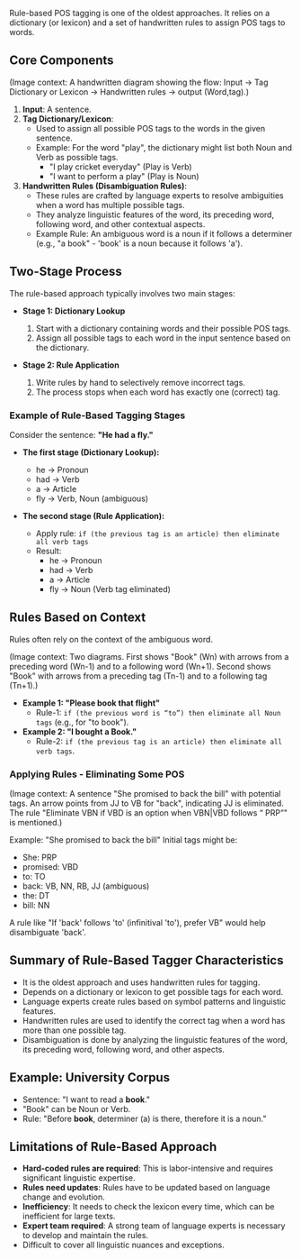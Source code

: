 Rule-based POS tagging is one of the oldest approaches. It relies on a dictionary (or lexicon) and a set of handwritten rules to assign POS tags to words.

## Core Components

(Image context: A handwritten diagram showing the flow: Input -> Tag Dictionary or Lexicon -> Handwritten rules -> output (Word,tag).)

1.  **Input**: A sentence.
2.  **Tag Dictionary/Lexicon**:
    *   Used to assign all possible POS tags to the words in the given sentence.
    *   Example: For the word "play", the dictionary might list both Noun and Verb as possible tags.
        *   "I play cricket everyday" (Play is Verb)
        *   "I want to perform a play" (Play is Noun)
3.  **Handwritten Rules (Disambiguation Rules)**:
    *   These rules are crafted by language experts to resolve ambiguities when a word has multiple possible tags.
    *   They analyze linguistic features of the word, its preceding word, following word, and other contextual aspects.
    *   Example Rule: An ambiguous word is a noun if it follows a determiner (e.g., "a book" - 'book' is a noun because it follows 'a').

## Two-Stage Process

The rule-based approach typically involves two main stages:

*   **Stage 1: Dictionary Lookup**
    1.  Start with a dictionary containing words and their possible POS tags.
    2.  Assign all possible tags to each word in the input sentence based on the dictionary.

*   **Stage 2: Rule Application**
    1.  Write rules by hand to selectively remove incorrect tags.
    2.  The process stops when each word has exactly one (correct) tag.

### Example of Rule-Based Tagging Stages

Consider the sentence: **"He had a fly."**

*   **The first stage (Dictionary Lookup):**
    *   he  -> Pronoun
    *   had -> Verb
    *   a   -> Article
    *   fly -> Verb, Noun (ambiguous)

*   **The second stage (Rule Application):**
    *   Apply rule: `if (the previous tag is an article) then eliminate all verb tags`
    *   Result:
        *   he  -> Pronoun
        *   had -> Verb
        *   a   -> Article
        *   fly -> Noun (Verb tag eliminated)

## Rules Based on Context

Rules often rely on the context of the ambiguous word.

(Image context: Two diagrams. First shows "Book" (Wn) with arrows from a preceding word (Wn-1) and to a following word (Wn+1). Second shows "Book" with arrows from a preceding tag (Tn-1) and to a following tag (Tn+1).)

*   **Example 1: "Please book that flight"**
    *   Rule-1: `if (the previous word is “to”) then eliminate all Noun tags` (e.g., for "to book").
*   **Example 2: "I bought a Book."**
    *   Rule-2: `if (the previous tag is an article) then eliminate all verb tags`.

### Applying Rules - Eliminating Some POS

(Image context: A sentence "She promised to back the bill" with potential tags. An arrow points from JJ to VB for "back", indicating JJ is eliminated. The rule "Eliminate VBN if VBD is an option when VBN|VBD follows “<start> PRP”" is mentioned.)

Example: "She promised to back the bill"
Initial tags might be:
*   She: PRP
*   promised: VBD
*   to: TO
*   back: VB, NN, RB, JJ (ambiguous)
*   the: DT
*   bill: NN

A rule like "If 'back' follows 'to' (infinitival 'to'), prefer VB" would help disambiguate 'back'.

## Summary of Rule-Based Tagger Characteristics

*   It is the oldest approach and uses handwritten rules for tagging.
*   Depends on a dictionary or lexicon to get possible tags for each word.
*   Language experts create rules based on symbol patterns and linguistic features.
*   Handwritten rules are used to identify the correct tag when a word has more than one possible tag.
*   Disambiguation is done by analyzing the linguistic features of the word, its preceding word, following word, and other aspects.

## Example: University Corpus

*   Sentence: "I want to read a **book**."
*   "Book" can be Noun or Verb.
*   Rule: "Before **book**, determiner (a) is there, therefore it is a noun."

## Limitations of Rule-Based Approach

*   **Hard-coded rules are required**: This is labor-intensive and requires significant linguistic expertise.
*   **Rules need updates**: Rules have to be updated based on language change and evolution.
*   **Inefficiency**: It needs to check the lexicon every time, which can be inefficient for large texts.
*   **Expert team required**: A strong team of language experts is necessary to develop and maintain the rules.
*   Difficult to cover all linguistic nuances and exceptions.